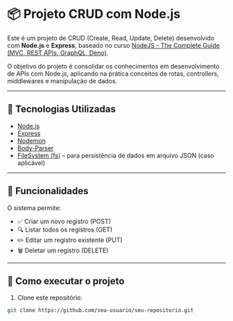 # 📦 Projeto CRUD com Node.js

Este é um projeto de CRUD (Create, Read, Update, Delete) desenvolvido com **Node.js** e **Express**, baseado no curso [NodeJS - The Complete Guide (MVC, REST APIs, GraphQL, Deno)](https://www.udemy.com/course/curso-nodejs/).

O objetivo do projeto é consolidar os conhecimentos em desenvolvimento de APIs com Node.js, aplicando na prática conceitos de rotas, controllers, middlewares e manipulação de dados.

---

## 🚀 Tecnologias Utilizadas

- [Node.js](https://nodejs.org/)
- [Express](https://expressjs.com/)
- [Nodemon](https://www.npmjs.com/package/nodemon)
- [Body-Parser](https://www.npmjs.com/package/body-parser)
- [FileSystem (fs)](https://nodejs.org/api/fs.html) – para persistência de dados em arquivo JSON (caso aplicável)

---

## 📂 Funcionalidades

O sistema permite:

- ✅ Criar um novo registro (POST)
- 🔍 Listar todos os registros (GET)
- ✏️ Editar um registro existente (PUT)
- 🗑️ Deletar um registro (DELETE)

---

## 📁 Como executar o projeto

1. Clone este repositório:
```bash
git clone https://github.com/seu-usuario/seu-repositorio.git
